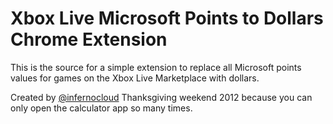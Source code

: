 Xbox Live Microsoft Points to Dollars Chrome Extension
======================================================

This is the source for a simple extension to replace all Microsoft points values for games on the Xbox Live Marketplace with dollars.

Created by [@infernocloud](https://twitter.com/infernocloud) Thanksgiving weekend 2012 because you can only open the calculator app so many times.